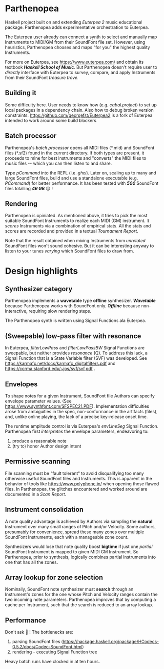 # Parthenopea
Haskell project built on and extending *Euterpea 2* music educational package. Parthenopea adds experimentative orchestration to Euterpea.

The Euterpea user already can connect a synth to select and manually map Instruments to MIDI/GM from their SoundFont file set. However, using heuristics, Parthenopea chooses and maps "for you" the highest quality Instruments.

For more on Euterpea, see https://www.euterpea.com/ and obtain its textbook ***Haskell School of Music***. But Parthenopea doesn't require user to *directly* interface with Euterpea to survey, compare, and apply Instruments from their SoundFont *treasure trove*.

## Building it
Some difficulty here. User needs to know how (e.g. *cabal.project*) to set up local packages in a dependency chain. Also how to debug broken version constraints. https://github.com/georgefst/Euterpea2 is a fork of Euterpea intended to work around some build blockers.

## Batch processor
Parthenopea's *batch processor* opens all MIDI files (\*.mid) and SoundFont files (\*.sf2) found in the current directory. If both types are present, it proceeds to mine for best Instruments and "converts" the MIDI files to music files -- which you can then listen to and share.

Type *pCommand* into the REPL (i.e. *ghci*). Later on, scaling up to many and large SoundFont files, build and use a standalone executable (e.g. *PCommand*) for better performance.  It has been tested with ***500*** SoundFont files totalling ***46 GB*** :astonished: !

## Rendering
Parthenopea is opiniated. As mentioned above, it tries to pick the most suitable SoundFont Instruments to realize each MIDI (GM) instrument. It *scores* Instruments via a combination of empirical stats. All the stats and scores are recorded and provided in a textual *Tournament Report*.

Note that the result obtained when mixing Instruments from *unrelated* SoundFont files won't sound cohesive. But it can be interesting anyway to listen to your tunes *varying* which SoundFont files to draw from.

# Design highlights

## Synthesizer category
Parthenopea implements a **wavetable** type **offline**  synthesizer. ***Wavetable*** because Parthenopea works with SoundFont only. ***Offline*** because non-interactive, requiring slow rendering steps.

The Parthenopea synth is written using Signal Functions ala Euterpea. 

## (Sweepable) low-pass filter **with resonance**
In Euterpea, *filterLowPass* and *filterLowPassBW* Signal Functions are sweepable, but neither provides *resonance* (Q). To address this lack, a Signal Function that is a State Variable filter (SVF) was developed. See https://karmafx.net/docs/karmafx_digitalfilters.pdf and https://ccrma.stanford.edu/~jos/svf/svf.pdf .

## Envelopes
To shape notes for a given Instrument, SoundFont file Authors can specify envelope parameter values. (See https://www.synthfont.com/SFSPEC21.PDF).  Implementation difficulties arose from ambiguities in the spec, non-conformance in the artifacts (files), and, unlike online playing, the lack of a precise key-release onset time.

The runtime amplitude control is via Euterpea's *envLineSeg* Signal Function. Parthenopea first *interpretes* the envelope parameters, endeavoring to:
1. produce a reasonable note
2. (try to) honor Author design intent

## Permissive scanning
File scanning must be "fault tolerant" to avoid disqualifying too many otherwise useful SoundFont files and Instruments. This is apparent in the behavior of tools like https://www.polyphone.io/ when opening those flawed files. In Parthenopea, the glitches encountered and worked around are documented in a *Scan Report*.

## Instrument consolidation
A note quality advantage is achieved by Authors via sampling the **natural** Instrument over many small ranges of Pitch and/or Velocity. Some authors, presumably for convenience, spread these many zones over multiple SoundFont Instruments, each with a manageable zone count. 

Synthesizers would lose that note quality boost **bigtime** if just one *partial* SoundFont Instrument is mapped to given MIDI GM Instrument. So Parthenopea, prior to synthesis, logically combines partial Instruments into one that has all the zones. 

## Array lookup for zone selection
Nominally, SoundFont note synthesizer must **search** through an Instrument's zones for the one whose Pitch and Velocity ranges contain the two incoming note parameters. Parthenopea improves that by computing a cache per Instrument, such that the search is reduced to an array lookup.

## Performance
Don't ask :slightly_frowning_face: ! The bottlenecks are:
1. parsing SoundFont files (https://hackage.haskell.org/package/HCodecs-0.5.2/docs/Codec-SoundFont.html)
2. rendering - executing Signal Function tree

Heavy batch runs have clocked in at ten hours.